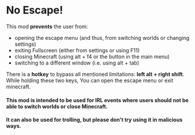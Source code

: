 # No Escape!

This mod **prevents** the user from:
 - opening the escape menu (and thus, from switching worlds or changing settings)
 - exiting Fullscreen (either from settings or using F11)
 - closing Minecraft (using alt + f4 or the button in the main menu)
 - switching to a different window (i.e. using alt + tab)

There is a **hotkey** to bypass all mentioned limitations: **left alt + right shift**.
While holding these two keys, You can open the escape menu or exit minecraft. 


#### This mod is intended to be used for IRL events where users should not be able to switch worlds or close Minecraft.
#### It can also be used for trolling, but please don't try using it in malicious ways.
